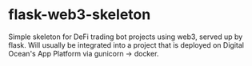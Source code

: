 # flask-web3-skeleton
Simple skeleton for DeFi trading bot projects using web3, served up by flask. Will usually be integrated into a project that is deployed on Digital Ocean's App Platform via gunicorn -> docker.
